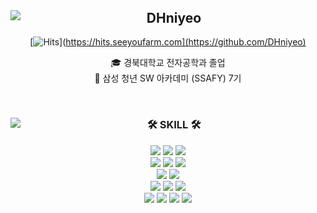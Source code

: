 <header>
  
</header>

<div align="center">
  
  <img align="left" src="https://github-readme-stats.vercel.app/api/top-langs/?username=jeongum&layout=compact&hide=javascript,css,scss&theme=dracula&langs_count=8"/>
  
## DHniyeo
  

  [![Hits](https://hits.seeyoufarm.com/api/count/incr/badge.svg?url=https%3A%2F%2Fgithub.com%2FDHniyeo&count_bg=%231E36BD&title_bg=%23030202&icon=peugeot.svg&icon_color=%23E7E7E7&title=%EB%B0%A9%EB%AC%B8%EC%9E%90+%EC%88%98&edge_flat=false)](https://hits.seeyoufarm.com](https://github.com/DHniyeo)
  
  🎓 경북대학교 전자공학과 졸업  
  🔎 삼성 청년 SW 아카데미 (SSAFY) 7기   

  <br>
  
</div>


<div align="center">

  <img align="left" src="http://mazassumnida.wtf/api/v2/generate_badge?boj=ehdgns915"/>
  
  ### 🛠 SKILL 🛠
 
  <img src="https://img.shields.io/badge/-JAVA-007396?style=flat-square&logo=java&logoColor=white"> <img src="https://img.shields.io/badge/-Spring Boot-6DB33F?style=flat-square&logo=SpringBoot&logoColor=white"/> <img src="https://img.shields.io/badge/-Gradle-02303A?style=flat-square&logo=Gradle"/>
<br>
<img src="https://img.shields.io/badge/Python-3776AB?style=flat-square&logo=Python&logoColor=white"/> <img src="https://img.shields.io/badge/-Flask-000000?style=flat-square&logo=Flask"/> <img src="https://img.shields.io/badge/TensorFlow-FF6F00?style=flat-square&logo=TensorFlow&logoColor=white"/>
<br>
<img src="https://img.shields.io/badge/PHP-777BB4?style=flat-square&logo=PHP&logoColor=white"/> <img src="https://img.shields.io/badge/Laravel-FF2D20?style=flat-square&logo=Laravel&logoColor=white"/>
<br>
<img src="https://img.shields.io/badge/MySQL-4479A1?style=flat-square&logo=MySQL&logoColor=white"/> <img src="https://img.shields.io/badge/MariaDB-003545?style=flat-square&logo=MariaDB&logoColor=white"/> <img src="https://img.shields.io/badge/Firebase-FFCA28?style=flat-square&logo=Firebase&logoColor=white"/>
  <br>
  <img src="https://img.shields.io/badge/Amazon AWS-232F3E?style=flat-square&logo=Amazon AWS&logoColor=white"/> <img src="https://img.shields.io/badge/Ubuntu-E95420?style=flat-square&logo=Ubuntu&logoColor=white"/> <img src="https://img.shields.io/badge/Docker-2496ED?style=flat-square&logo=Docker&logoColor=white"/> <img src="https://img.shields.io/badge/NGINX-009639?style=flat-square&logo=NGINX&logoColor=white"/>
  <br>
 
</div>
